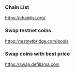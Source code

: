 ### Chain List
https://chainlist.org/  
### Swap testnet coins
https://testnetbridge.com/pools  
### Swap coins with best price
https://swap.defillama.com

